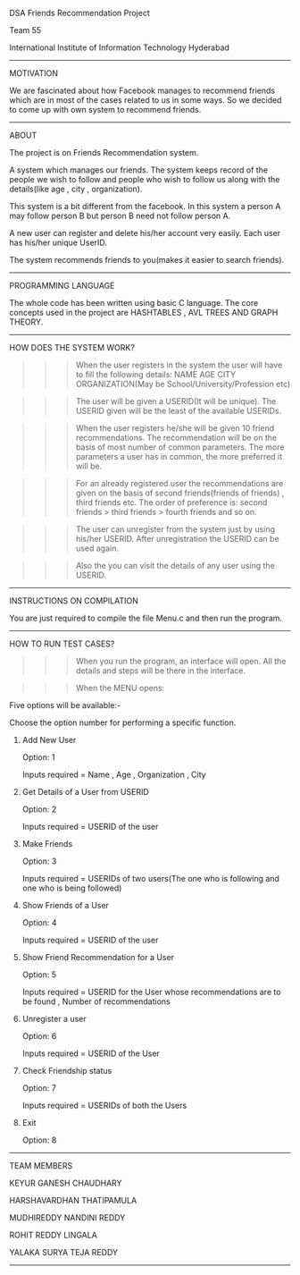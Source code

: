 DSA Friends Recommendation Project 

Team 55

International Institute of Information Technology Hyderabad

---------------------------------------------------------------------------------------------------------------------------------------
MOTIVATION

We are fascinated about how Facebook manages to recommend friends which are in most of the cases related to us in some ways.
So we decided to come up with own system to recommend friends.

---------------------------------------------------------------------------------------------------------------------------------------
ABOUT

The project is on Friends Recommendation system.

A system which manages our friends. The system keeps record of the people we wish to follow and people who wish to follow us along with the details(like age , city , organization).

This system is a bit different from the facebook. In this system a person A may follow person B but person B need not follow person A.  

A new user can register and delete his/her account very easily. Each user has his/her unique UserID.

The system recommends friends to you(makes it easier to search friends).

---------------------------------------------------------------------------------------------------------------------------------------
PROGRAMMING LANGUAGE

The whole code has been written using basic C language. The core concepts used in the project are HASHTABLES , AVL TREES AND GRAPH THEORY.

---------------------------------------------------------------------------------------------------------------------------------------
HOW DOES THE SYSTEM WORK?

>>>When the user registers in the system the user will have to fill the following details:
    NAME
    AGE
    CITY
    ORGANIZATION(May be School/University/Profession etc)

>>>The user will be given a USERID(It will be unique). The USERID given will be the least of the available USERIDs.

>>>When the user registers he/she will be given 10 friend recommendations. The recommendation will be on the basis of most number of    common parameters. The more parameters a user has in common, the more preferred it will be.

>>>For an already registered user the recommendations are given on the basis of second friends(friends of friends) , third friends etc.
The order of preference is: second friends > third friends > fourth friends and so on.

>>>The user can unregister from the system just by using his/her USERID. After unregistration the USERID can be used again.

>>>Also the you can visit the details of any user using the USERID.

---------------------------------------------------------------------------------------------------------------------------------------

INSTRUCTIONS ON COMPILATION

You are just required to compile the file Menu.c and then run the program.

----------------------------------------------------------------------------------------------------------------------------------------
HOW TO RUN TEST CASES?

>>>When you run the program, an interface will open. All the details and steps will be there in the interface.

>>>When the MENU opens:
   
   Five options will be available:-
   
   Choose the option number for performing a specific function.
   
   1. Add New User 
      
      Option: 1
      
      Inputs required = Name , Age , Organization , City
   
   2. Get Details of a User from USERID 
      
      Option: 2
      
      Inputs required = USERID of the user
  
   3. Make Friends 
     
      Option: 3
     
      Inputs required = USERIDs of two users(The one who is following and one who is being followed)
  
   4. Show Friends of a User
     
      Option: 4
    
      Inputs required = USERID of the user
   
   5. Show Friend Recommendation for a User 
      
      Option: 5
      
      Inputs required = USERID for the User whose recommendations are to be found , Number of recommendations
   
   6. Unregister a user
      
      Option: 6
      
      Inputs required = USERID of the User
   
   7. Check Friendship status
      
      Option: 7
      
      Inputs required = USERIDs of both the Users 
   
   8. Exit
      
      Option: 8
   
-------------------------------------------
TEAM MEMBERS

KEYUR GANESH CHAUDHARY

HARSHAVARDHAN THATIPAMULA

MUDHIREDDY NANDINI REDDY

ROHIT REDDY LINGALA

YALAKA SURYA TEJA REDDY

-------------------------------------------







